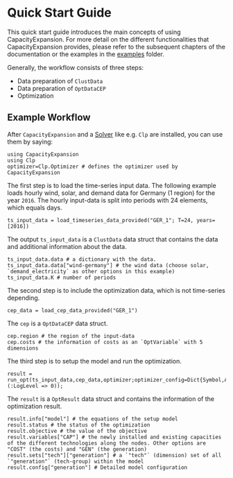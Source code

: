 Quick Start Guide
=================

This quick start guide introduces the main concepts of using CapacityExpansion. For more detail on the different functionalities that CapacityExpansion provides, please refer to the subsequent chapters of the documentation or the examples in the [examples](https://github.com/YoungFaithful/CapacityExpansion.jl/tree/master/examples) folder.

Generally, the workflow consists of three steps:
- Data preparation of `ClustData`
- Data preparation of `OptDataCEP`
- Optimization

## Example Workflow
After `CapacityExpansion` and a [Solver](@ref) like e.g. `Clp` are installed, you can use them by saying:
```@repl workflow
using CapacityExpansion
using Clp
optimizer=Clp.Optimizer # defines the optimizer used by CapacityExpansion
```

The first step is to load the time-series input data. The following example loads hourly wind, solar, and demand data for Germany (1 region) for the year `2016`. The hourly input-data is split into periods with 24 elements, which equals days.
```@repl workflow
ts_input_data = load_timeseries_data_provided("GER_1"; T=24, years=[2016])
```
The output `ts_input_data` is a `ClustData` data struct that contains the data and additional information about the data.
```@repl workflow
ts_input_data.data # a dictionary with the data.
ts_input_data.data["wind-germany"] # the wind data (choose solar, `demand_electricity` as other options in this example)
ts_input_data.K # number of periods
```

The second step is to include the optimization data, which is not time-series depending.
```@repl workflow
cep_data = load_cep_data_provided("GER_1")
```
The `cep` is a `OptDataCEP` data struct.
```@repl workflow
cep.region # the region of the input-data
cep.costs # the information of costs as an `OptVariable` with 5 dimensions
```

The third step is to setup the model and run the optimization.
```@repl workflow
result = run_opt(ts_input_data,cep_data,optimizer;optimizer_config=Dict{Symbol,Any}(:LogLevel => 0));
```

The `result` is a `OptResult` data struct and contains the information of the optimization result.
```@repl workflow
result.info["model"] # the equations of the setup model
result.status # the status of the optimization
result.objective # the value of the objective
result.variables["CAP"] # the newly installed and existing capacities of the different technologies along the nodes. Other options are "COST" (the costs) and "GEN" (the generation)
result.sets["tech"]["generation"] # a `"tech"` (dimension) set of all `"generation"` (tech-group) within the model
result.config["generation"] # Detailed model configuration
```
